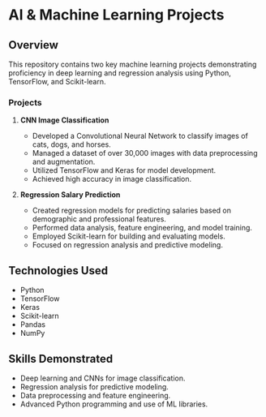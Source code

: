# AI & Machine Learning Projects

## Overview
This repository contains two key machine learning projects demonstrating proficiency in deep learning and regression analysis using Python, TensorFlow, and Scikit-learn.

### Projects

1. **CNN Image Classification**
   - Developed a Convolutional Neural Network to classify images of cats, dogs, and horses.
   - Managed a dataset of over 30,000 images with data preprocessing and augmentation.
   - Utilized TensorFlow and Keras for model development.
   - Achieved high accuracy in image classification.

2. **Regression Salary Prediction**
   - Created regression models for predicting salaries based on demographic and professional features.
   - Performed data analysis, feature engineering, and model training.
   - Employed Scikit-learn for building and evaluating models.
   - Focused on regression analysis and predictive modeling.

## Technologies Used
- Python
- TensorFlow
- Keras
- Scikit-learn
- Pandas
- NumPy

## Skills Demonstrated
- Deep learning and CNNs for image classification.
- Regression analysis for predictive modeling.
- Data preprocessing and feature engineering.
- Advanced Python programming and use of ML libraries.